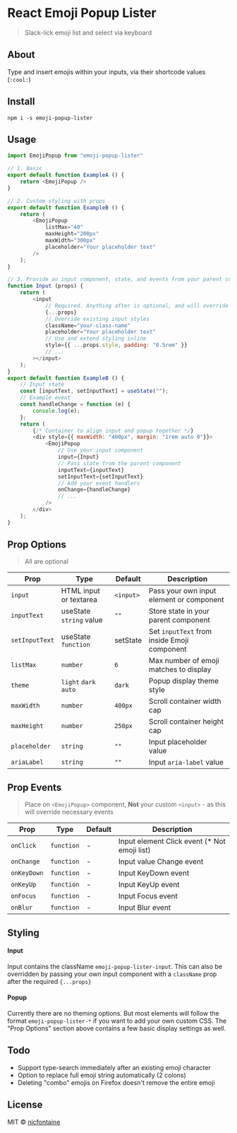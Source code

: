 # React Emoji Popup Lister
> Slack-lick emoji list and select via keyboard

## About
Type and insert emojis within your inputs, via their shortcode values (`:cool:`)

## Install
`npm i -s emoji-popup-lister`

## Usage
```javascript
import EmojiPopup from "emoji-popup-lister"

// 1. Basic
export default function ExampleA () {
	return <EmojiPopup />
}

// 2. Custom styling with props
export default function ExampleB () {
	return (
		<EmojiPopup
			listMax="40"
			maxHeight="200px"
			maxWidth="300px"
			placeholder="Your placeholder text"
		/>
	);
}

// 3. Provide an input component, state, and events from your parent component
function Input (props) {
	return (
		<input
			// Required. Anything after is optional, and will override values
			{...props}
			// Override existing input styles
			className="your-class-name"
			placeholder="Your placeholder text"
			// Use and extend styling inline
			style={{ ...props.style, padding: "0.5rem" }}
			// ...
		></input>
	);
}
export default function ExampleB () {
	// Input state
	const [inputText, setInputText] = useState("");
	// Example event
	const handleChange = function (e) {
		console.log(e);
	};
	return (
		{/* Container to align input and popup together */}
		<div style={{ maxWidth: "400px", margin: "1rem auto 0"}}>
			<EmojiPopup
				// Use your input component
				input={Input}
				// Pass state from the parent component
				inputText={inputText}
				setInputText={setInputText}
				// Add your event handlers
				onChange={handleChange}
				// ...
			/>
		</div>
	);
}

```

## Prop Options
> All are optional

| Prop | Type | Default | Description |
| --- | --- | --- | --- |
| `input` | HTML input or textarea | `<input>` | Pass your own input element or component |
| `inputText` | useState `string` value | `""` | Store state in your parent component |
| `setInputText` | useState `function` | setState | Set `inputText` from inside Emoji component |
| `listMax` | `number` | `6` | Max number of emoji matches to display |
| `theme` | `light` `dark` `auto`  | `dark` | Popup display theme style |
| `maxWidth` | `number` | `400px` | Scroll container width cap |
| `maxHeight` | `number` | `250px` | Scroll container height cap |
| `placeholder` | `string` | `""` | Input placeholder value |
| `ariaLabel` | `string` | `""` | Input `aria-label` value |

## Prop Events
> Place on `<EmojiPopup>` component, **Not** your custom `<input>` - as this will override necessary events

| Prop | Type | Default | Description |
| --- | --- | --- | --- |
| `onClick` | `function` | - | Input element Click event (* Not emoji list) |
| `onChange` | `function` | - | Input value Change event |
| `onKeyDown` | `function` | - | Input KeyDown event |
| `onKeyUp` | `function` | - | Input KeyUp event |
| `onFocus` | `function` | - | Input Focus event |
| `onBlur` | `function` | - | Input Blur event |

## Styling

#### Input
Input contains the className `emoji-popup-lister-input`. This can also be overridden by passing your own input component with a `className` prop after the required `{...props}`

#### Popup
Currently there are no theming options. But most elements will follow the format `emoji-popup-lister-*` if you want to add your own custom CSS. The "Prop Options" section above contains a few basic display settings as well.

## Todo
- Support type-search immediately after an existing emoji character
- Option to replace full emoji string automatically (2 colons)
- Deleting "combo" emojis on Firefox doesn't remove the entire emoji

## License
MIT © [nicfontaine](https://github.com/nicfontaine)
